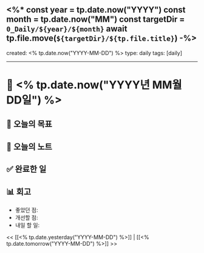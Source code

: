 
<%*
const year = tp.date.now("YYYY")
const month = tp.date.now("MM")
const targetDir = `0_Daily/${year}/${month}`
await tp.file.move(`${targetDir}/${tp.file.title}`)
-%>
---
created: <% tp.date.now("YYYY-MM-DD") %>
type: daily
tags: [daily]

---
# 📅 <% tp.date.now("YYYY년 MM월 DD일") %>

## 🎯 오늘의 목표

## 📝 오늘의 노트

## ✅ 완료한 일

## 📊 회고
- 좋았던 점:
- 개선할 점:
- 내일 할 일:

<< [[<% tp.date.yesterday("YYYY-MM-DD") %>]] | [[<% tp.date.tomorrow("YYYY-MM-DD") %>]] >>